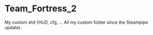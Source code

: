 Team_Fortress_2
===============

My custom shit (HUD, cfg, ... All my custom folder since the Steampipe update).
